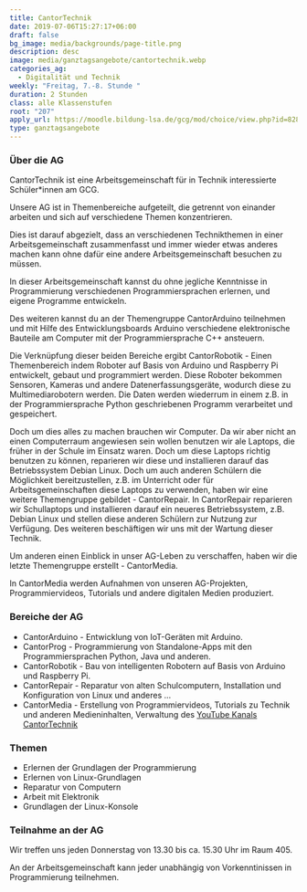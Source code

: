 ```yaml
---
title: CantorTechnik
date: 2019-07-06T15:27:17+06:00
draft: false
bg_image: media/backgrounds/page-title.png
description: desc
image: media/ganztagsangebote/cantortechnik.webp
categories_ag:
  - Digitalität und Technik
weekly: "Freitag, 7.-8. Stunde "
duration: 2 Stunden
class: alle Klassenstufen
root: "207"
apply_url: https://moodle.bildung-lsa.de/gcg/mod/choice/view.php?id=828
type: ganztagsangebote
---
```

### Über die AG

CantorTechnik ist eine Arbeitsgemeinschaft für in Technik interessierte Schüler*innen am GCG.

Unsere AG ist in Themenbereiche aufgeteilt, die getrennt von einander arbeiten und sich auf verschiedene Themen konzentrieren.

Dies ist darauf abgezielt, dass an verschiedenen Technikthemen in einer Arbeitsgemeinschaft zusammenfasst und immer wieder etwas anderes machen kann ohne dafür eine andere Arbeitsgemeinschaft besuchen zu müssen.

In dieser Arbeitsgemeinschaft kannst du ohne jegliche Kenntnisse in Programmierung verschiedenen Programmiersprachen erlernen, und eigene Programme entwickeln.

Des weiteren kannst du an der Themengruppe CantorArduino teilnehmen und mit Hilfe des Entwicklungsboards Arduino verschiedene elektronische Bauteile am Computer mit der Programmiersprache C++ ansteuern.

Die Verknüpfung dieser beiden Bereiche ergibt CantorRobotik - Einen Themenbereich indem Roboter auf Basis von Arduino und Raspberry Pi entwickelt, gebaut und programmiert werden. Diese Roboter bekommen Sensoren, Kameras und andere Datenerfassungsgeräte, wodurch diese zu Multimediarobotern werden. Die Daten werden wiederrum in einem z.B. in der Programmiersprache Python geschriebenen Programm verarbeitet und gespeichert.

Doch um dies alles zu machen brauchen wir Computer. Da wir aber nicht an einen Computerraum angewiesen sein wollen benutzen wir ale Laptops, die früher in der Schule im Einsatz waren. Doch um diese Laptops richtig benutzen zu können, reparieren wir diese und installieren darauf das Betriebssystem Debian Linux. Doch um auch anderen Schülern die Möglichkeit bereitzustellen, z.B. im Unterricht oder für Arbeitsgemeinschaften diese Laptops zu verwenden, haben wir eine weitere Themengruppe gebildet - CantorRepair. In CantorRepair reparieren wir Schullaptops und installieren darauf ein neueres Betriebssystem, z.B. Debian Linux und stellen diese anderen Schülern zur Nutzung zur Verfügung. Des weiteren beschäftigen wir uns mit der Wartung dieser Technik.

Um anderen einen Einblick in unser AG-Leben zu verschaffen, haben wir die letzte Themengruppe erstellt - CantorMedia.

In CantorMedia werden Aufnahmen von unseren AG-Projekten, Programmiervideos, Tutorials und andere digitalen Medien produziert.

### Bereiche der AG

* CantorArduino - Entwicklung von IoT-Geräten mit Arduino.
* CantorProg - Programmierung von Standalone-Apps mit den Programmiersprachen Python, Java und anderen.
* CantorRobotik - Bau von intelligenten Robotern auf Basis von Arduino und Raspberry Pi.
* CantorRepair - Reparatur von alten Schulcomputern, Installation und Konfiguration von Linux und anderes ...
* CantorMedia - Erstellung von Programmiervideos, Tutorials zu Technik und anderen Medieninhalten, Verwaltung des [YouTube Kanals CantorTechnik](https://www.youtube.com/channel/UCFCJdxg2D9RXH0qjZ8MMw1g)

### Themen

* Erlernen der Grundlagen der Programmierung
* Erlernen von Linux-Grundlagen
* Reparatur von Computern
* Arbeit mit Elektronik
* Grundlagen der Linux-Konsole

### Teilnahme an der AG

Wir treffen uns jeden Donnerstag von 13.30 bis ca. 15.30 Uhr im Raum 405.

An der Arbeitsgemeinschaft kann jeder unabhängig von Vorkenntinissen in Programmierung teilnehmen.
